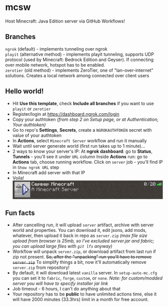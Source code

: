 # mcsw

Host Minecraft: Java Edition server via GitHub Workflows!

## Branches

`ngrok` (default) - implements tunneling over ngrok   
`playit` (alternative method) - implements playit tunneling, supports UDP protocol (used by Minecraft: Bedrock Edition and Geyser). If connecting over mobile network, hotspot has to be enabled.   
`zerotier` (old method) - implements ZeroTier, one of "lan-over-internet" solutions. Creates a local network among connected over client users


## Hello world!
* Hit **Use this template**, check **Include all branches** if you want to use `playit` or `zerotier`
* Register/login at https://dashboard.ngrok.com/login
* Copy your authtoken *(from step 2 on Setup page, or at Authentication, Your authtoken)*
* Go to repo's **Settings**, **Secrets**, create a `NGROKAUTHTOKEN` secret with value of your authtoken
* In **Actions**, select `Minecraft Server` workflow and run it manually
* Wait until server generate world (first run takes up to 1 minute)...
* 2 ways to know your server's IP:
  At **ngrok dashboard**: go to **Status**, **Tunnels** - you'll see it under `URL` column
  Inside **Actions** run: go to **Actions** tab, choose running workflow. Click on `server` job - you'll find IP in `Show ngrok URL` step
* In Minecraft add server with that IP
* Voila!
![screen](https://github.com/Google61/mcsw/raw/ngrok/screen.png)

## Fun facts

* After cancelling run, it will upload `server` artifact, archive with server world and properties. You can download it, edit jsons, add mods, whatever, then upload it back in repo as `server.zip` *(max file size upload from browser is 25mb, so I've excluded server.jar and fabric; you can upload large files with `git lfs` anyway)*
* Workflow will unpack `server.zip`, or download artifact from last run if zip not present. ~~So, after the "unpacking" run you'll have to remove `server.zip`~~ To simplify things a bit, now it'll automatically remove `server.zip` from repository!
* By default, it will download latest `vanilla` server. In `setup-auto-mc.cfg` you can set it to `fabric`, `forge`, `custom`, or `none`. *Note: for custom/modded server you will have to specify installer jar link*
* Job timeout - 6 hours, I can't do anything about that
* Your repository has to be **public** to have unlimited actions time, else it will have 2000 minutes (33.3hrs) limit in a month for free account.

